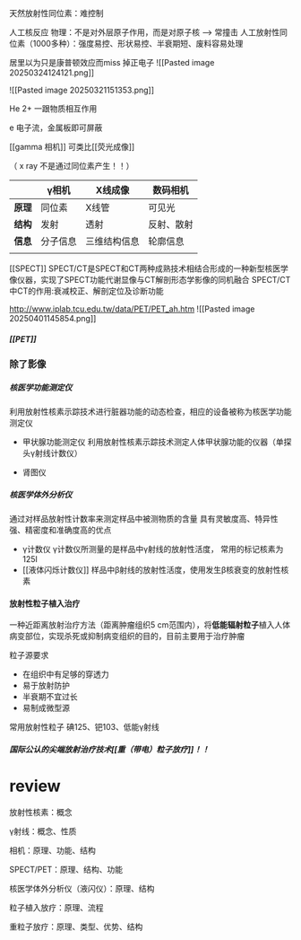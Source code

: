 天然放射性同位素：难控制

人工核反应
物理：不是对外层原子作用，而是对原子核 --> 常撞击
人工放射性同位素（1000多种）：强度易控、形状易控、半衰期短、废料容易处理

居里以为只是康普顿效应而miss 掉正电子
										![[Pasted image 20250324124121.png]]

![[Pasted image 20250321151353.png]]

He 2+  一跟物质相互作用

e 电子流，金属板即可屏蔽

[[gamma 相机]] 可类比[[荧光成像]]

（ x ray 不是通过同位素产生！！）


|        | γ相机  | X线成像   | 数码相机  |
| ------ | ---- | ------ | ----- |
| **原理** | 同位素  | X线管    | 可见光   |
| **结构** | 发射   | 透射     | 反射、散射 |
| **信息** | 分子信息 | 三维结构信息 | 轮廓信息  |
|        |      |        |       |

[[SPECT]]
SPECT/CT是SPECT和CT两种成熟技术相结合形成的一种新型核医学像仪器，实现了SPECT功能代谢显像与CT解剖形态学影像的同机融合
SPECT/CT中CT的作用:衰减校正、解剖定位及诊断功能

http://www.iplab.tcu.edu.tw/data/PET/PET_ah.htm
![[Pasted image 20250401145854.png]]
##### [[PET]]


### 除了影像

##### 核医学功能测定仪

利用放射性核素示踪技术进行脏器功能的动态检查，相应的设备被称为核医学功能测定仪

- 甲状腺功能测定仪
	利用放射性核素示踪技术测定人体甲状腺功能的仪器（单探头γ射线计数仪）

- 肾图仪

##### 核医学体外分析仪

通过对样品放射性计数率来测定样品中被测物质的含量
具有灵敏度高、特异性强、精密度和准确度高的优点

- γ计数仪
	γ计数仪所测量的是样品中γ射线的放射性活度，
	常用的标记核素为125I
- [[液体闪烁计数仪]]
	样品中β射线的放射性活度，使用发生β核衰变的放射性核素


#### 放射性粒子植入治疗
一种近距离放射治疗方法（距离肿瘤组织5 cm范围内），将**低能辐射粒子**植入人体病变部位，实现杀死或抑制病变组织的目的，目前主要用于治疗肿瘤

粒子源要求
- 在组织中有足够的穿透力
- 易于放射防护
- 半衰期不宜过长
- 易制成微型源

常用放射性粒子
	碘125、钯103、低能γ射线

##### 国际公认的尖端放射治疗技术[[重（带电）粒子放疗]]！！


# review
放射性核素：概念

γ射线：概念、性质

相机：原理、功能、结构

SPECT/PET：原理、结构、功能

核医学体外分析仪（液闪仪）：原理、结构

粒子植入放疗：原理、流程

重粒子放疗：原理、类型、优势、结构